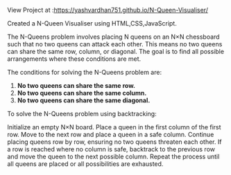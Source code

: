 View Project at :https://yashvardhan751.github.io/N-Queen-Visualiser/

Created a N-Queen Visualiser using HTML,CSS,JavaScript.

The N-Queens problem involves placing N queens on an N×N chessboard such that no two queens can attack each other. This means no two queens can share the same row, column, or diagonal. The goal is to find all possible arrangements where these conditions are met.

The conditions for solving the N-Queens problem are:

1. **No two queens can share the same row.**
2. **No two queens can share the same column.**
3. **No two queens can share the same diagonal.**

To solve the N-Queens problem using backtracking:

Initialize an empty N×N board.
Place a queen in the first column of the first row.
Move to the next row and place a queen in a safe column.
Continue placing queens row by row, ensuring no two queens threaten each other.
If a row is reached where no column is safe, backtrack to the previous row and move the queen to the next possible column.
Repeat the process until all queens are placed or all possibilities are exhausted.

